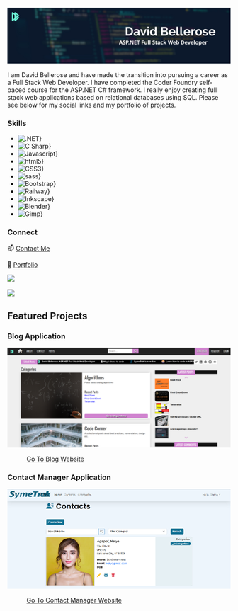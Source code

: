 ![David Bellerose Full Stack Web Developer](https://github.com/davidbellerose/davidbellerose/blob/main/linkedinbanner.jpg)


I am David Bellerose and have made the transition into pursuing a career as a Full Stack Web Developer. I have completed the Coder Foundry self-paced course for the ASP.NET C# framework.
I really enjoy creating full stack web applications based on relational databases using SQL. Please see below for my social links and my portfolio of projects.

### Skills

* ![.NET}](https://img.shields.io/badge/.NET-512BD4?style=for-the-badge)
* ![C Sharp}](https://img.shields.io/badge/c_sharp-239120?style=for-the-badge&logo=csharp)
* ![Javascript}](https://img.shields.io/badge/javascript-000000?style=for-the-badge&logo=javascript)
* ![html5}](https://img.shields.io/badge/html5-E34F26?style=for-the-badge&logo=html5)
* ![CSS3}](https://img.shields.io/badge/css3-1572B6?style=for-the-badge&logo=css3)
* ![sass}](https://img.shields.io/badge/sass-CC6699?style=for-the-badge&logo=sass)
* ![Bootstrap}](https://img.shields.io/badge/bootstrap-7952B3?style=for-the-badge&logo=bootstrap)
* ![Railway}](https://img.shields.io/badge/railway-0B0D0E?style=for-the-badge&logo=railway)
* ![Inkscape}](https://img.shields.io/badge/inkscape-000000?style=for-the-badge&logo=inkscape)
* ![Blender}](https://img.shields.io/badge/blender-5c5543?style=for-the-badge&logo=blender)
* ![Gimp}](https://img.shields.io/badge/GIMP-5c5543?style=for-the-badge&logo=GIMP)


### Connect

 📫 [Contact Me](https://external.ink?to=https://www.davidbellerose.com/)
 
 💼 [Portfolio](https://external.ink?to=https://www.davidbellerose.com)
 
[<img src="https://img.shields.io/badge/Twitter-1DA1F2?style=for-the-badge&logo=twitter&logoColor=white" />](https://twitter.com/DavidEBellerose)

[<img src="https://img.shields.io/badge/LinkedIn-0077B5?style=for-the-badge&logo=linkedin&logoColor=white" />](https://www.linkedin.com/in/david-bellerose/)



## Featured Projects

### Blog Application
<img src="https://github.com/davidbellerose/davidbellerose/blob/main/blog03.png" />

&nbsp; &nbsp; &nbsp; &nbsp; &nbsp; &nbsp;[Go To Blog Website](https://david-bellerose-blog.up.railway.app/)





### Contact Manager Application
<img src="https://github.com/davidbellerose/davidbellerose/blob/main/SymeTrak.png" />

&nbsp; &nbsp; &nbsp; &nbsp; &nbsp; &nbsp;[Go To Contact Manager Website](https://symetrak-asp-net.up.railway.app/)

<!--
**davidbellerose/davidbellerose** is a ✨ _special_ ✨ repository because its `README.md` (this file) appears on your GitHub profile.

![David's github stats](https://github-readme-stats.vercel.app/api?username=davidbellerose)

Here are some ideas to get you started:

- 🔭 I’m currently working on ...
- 🌱 I’m currently learning ...
- 👯 I’m looking to collaborate on ...
- 🤔 I’m looking for help with ...
- 💬 Ask me about ...
- 📫 How to reach me: ...
- 😄 Pronouns: ...
- ⚡ Fun fact: ...
-->
